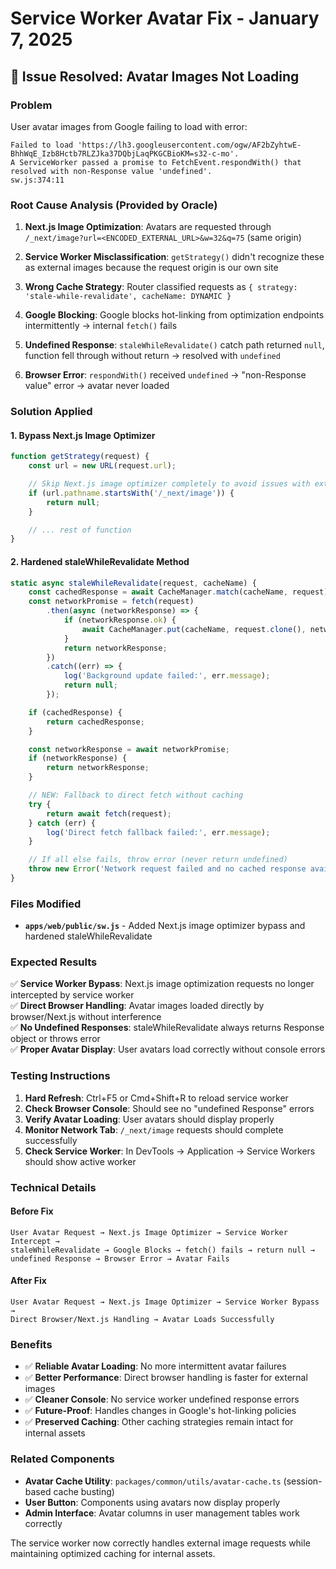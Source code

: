 # Service Worker Avatar Fix - January 7, 2025

## 🐛 **Issue Resolved: Avatar Images Not Loading**

### **Problem**

User avatar images from Google failing to load with error:

```
Failed to load 'https://lh3.googleusercontent.com/ogw/AF2bZyhtwE-BhhWqE_Izb8Hctb7RLZJka37DQbjLaqPKGCBioKM=s32-c-mo'.
A ServiceWorker passed a promise to FetchEvent.respondWith() that resolved with non-Response value 'undefined'.
sw.js:374:11
```

### **Root Cause Analysis** (Provided by Oracle)

1. **Next.js Image Optimization**: Avatars are requested through `/_next/image?url=<ENCODED_EXTERNAL_URL>&w=32&q=75` (same origin)

2. **Service Worker Misclassification**: `getStrategy()` didn't recognize these as external images because the request origin is our own site

3. **Wrong Cache Strategy**: Router classified requests as `{ strategy: 'stale-while-revalidate', cacheName: DYNAMIC }`

4. **Google Blocking**: Google blocks hot-linking from optimization endpoints intermittently → internal `fetch()` fails

5. **Undefined Response**: `staleWhileRevalidate()` catch path returned `null`, function fell through without return → resolved with `undefined`

6. **Browser Error**: `respondWith()` received `undefined` → "non-Response value" error → avatar never loaded

### **Solution Applied**

#### 1. **Bypass Next.js Image Optimizer**

```javascript
function getStrategy(request) {
    const url = new URL(request.url);

    // Skip Next.js image optimizer completely to avoid issues with external images
    if (url.pathname.startsWith('/_next/image')) {
        return null;
    }

    // ... rest of function
}
```

#### 2. **Hardened staleWhileRevalidate Method**

```javascript
static async staleWhileRevalidate(request, cacheName) {
    const cachedResponse = await CacheManager.match(cacheName, request);
    const networkPromise = fetch(request)
        .then(async (networkResponse) => {
            if (networkResponse.ok) {
                await CacheManager.put(cacheName, request.clone(), networkResponse.clone());
            }
            return networkResponse;
        })
        .catch((err) => {
            log('Background update failed:', err.message);
            return null;
        });

    if (cachedResponse) {
        return cachedResponse;
    }

    const networkResponse = await networkPromise;
    if (networkResponse) {
        return networkResponse;
    }

    // NEW: Fallback to direct fetch without caching
    try {
        return await fetch(request);
    } catch (err) {
        log('Direct fetch fallback failed:', err.message);
    }

    // If all else fails, throw error (never return undefined)
    throw new Error('Network request failed and no cached response available');
}
```

### **Files Modified**

- **`apps/web/public/sw.js`** - Added Next.js image optimizer bypass and hardened staleWhileRevalidate

### **Expected Results**

✅ **Service Worker Bypass**: Next.js image optimization requests no longer intercepted by service worker  
✅ **Direct Browser Handling**: Avatar images loaded directly by browser/Next.js without interference  
✅ **No Undefined Responses**: staleWhileRevalidate always returns Response object or throws error  
✅ **Proper Avatar Display**: User avatars load correctly without console errors

### **Testing Instructions**

1. **Hard Refresh**: Ctrl+F5 or Cmd+Shift+R to reload service worker
2. **Check Browser Console**: Should see no "undefined Response" errors
3. **Verify Avatar Loading**: User avatars should display properly
4. **Monitor Network Tab**: `/_next/image` requests should complete successfully
5. **Check Service Worker**: In DevTools → Application → Service Workers should show active worker

### **Technical Details**

#### **Before Fix**

```
User Avatar Request → Next.js Image Optimizer → Service Worker Intercept →
staleWhileRevalidate → Google Blocks → fetch() fails → return null →
undefined Response → Browser Error → Avatar Fails
```

#### **After Fix**

```
User Avatar Request → Next.js Image Optimizer → Service Worker Bypass →
Direct Browser/Next.js Handling → Avatar Loads Successfully
```

### **Benefits**

- ✅ **Reliable Avatar Loading**: No more intermittent avatar failures
- ✅ **Better Performance**: Direct browser handling is faster for external images
- ✅ **Cleaner Console**: No service worker undefined response errors
- ✅ **Future-Proof**: Handles changes in Google's hot-linking policies
- ✅ **Preserved Caching**: Other caching strategies remain intact for internal assets

### **Related Components**

- **Avatar Cache Utility**: `packages/common/utils/avatar-cache.ts` (session-based cache busting)
- **User Button**: Components using avatars now display properly
- **Admin Interface**: Avatar columns in user management tables work correctly

The service worker now correctly handles external image requests while maintaining optimized caching for internal assets.
